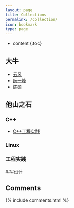 ```yaml
---
layout: page
title: Collections
permalink: /collection/
icon: bookmark
type: page
---
```


* content
{:toc}

## 大牛
* [云风](blog.codingnow.com)
* [阮一峰](ruanyifeng.com)
* [陈硕](http://blog.csdn.net/Solstice)

## 他山之石

### C++
* [C++工程实践](http://blog.csdn.net/Solstice/article/category/793463)

### Linux

### 工程实践

###设计

## Comments

{% include comments.html %}
